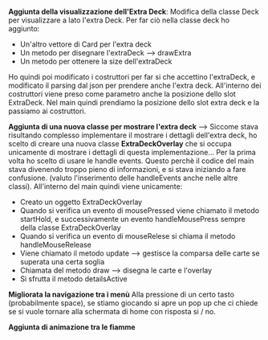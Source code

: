 **Aggiunta della visualizzazione dell'Extra Deck**: Modifica della classe Deck per visualizzare a lato l'extra Deck.
Per far ciò nella classe deck ho aggiunto:
- Un'altro vettore di Card per l'extra deck
- Un metodo per disegnare l'extraDeck --> drawExtra
- Un metodo per ottenere la size dell'extraDeck

Ho quindi poi modificato i costruttori per far si che accettino l'extraDeck, e modificato il parsing dal json per prendere anche l'extra deck. All'interno dei costruttori viene preso come parametro anche la posizione dello slot ExtraDeck.
Nel main quindi prendiamo la posizione dello slot extra deck e la passiamo ai costruttori.

**Aggiunta di una nuova classe per mostrare l'extra deck** --> Siccome stava risultando complesso implementare il mostrare i dettagli dell'extra deck, ho scelto di creare una nuova classe **ExtraDeckOverlay** che si occupa unicamente di mostrare i dettagli di questa implementazione...
Per la prima volta ho scelto di usare le handle events. Questo perchè il codice del main stava divenendo troppo pieno di informazioni, e si stava iniziando a fare confusione. (valuto l'inserimento delle handleEvents anche nelle altre classi).
All'interno del main quindi viene unicamente:
- Creato un oggetto ExtraDeckOverlay
- Quando si verifica un evento di mousePressed viene chiamato il metodo startHold, e successivamente un evento handleMousePress sempre della classe ExtraDeckOverlay
- Quando si verifica un evento di mouseRelese si chiama il metodo handleMouseRelease 
- Viene chiamato il metodo update --> gestisce la comparsa delle carte se superata una certa soglia
- Chiamata del metodo draw --> disegna le carte e l'overlay
- Si sfrutta il metodo detailsActive 




**Migliorata la navigazione tra i menù** Alla pressione di un certo tasto (probabilmente space), se stiamo giocando si apre un pop up che ci chiede se si vuole tornare alla schermata di home con risposta si / no.

**Aggiunta di animazione tra le fiamme**